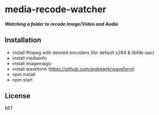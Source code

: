 media-recode-watcher
=================
##### Watching a folder to recode Image/Video and Audio

Installation
-----
* install ffmpeg with desired encoders (for default x264 & libfdk-aac)
* install mediainfo
* install imagemagic
* install waveform (https://github.com/andrewrk/waveform)
* npm install
* npm start

License
-----
MIT